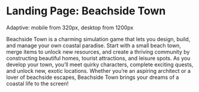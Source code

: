 # Landing Page: Beachside Town

Adaptive: mobile from 320px, desktop from 1200px

Beachside Town is a charming simulation game that lets you design, build, and
manage your own coastal paradise. Start with a small beach town, merge items to
unlock new resources, and create a thriving community by constructing beautiful
homes, tourist attractions, and leisure spots. As you develop your town, you’ll
meet quirky characters, complete exciting quests, and unlock new, exotic
locations. Whether you’re an aspiring architect or a lover of beachside escapes,
Beachside Town brings your dreams of a coastal life to the screen!

